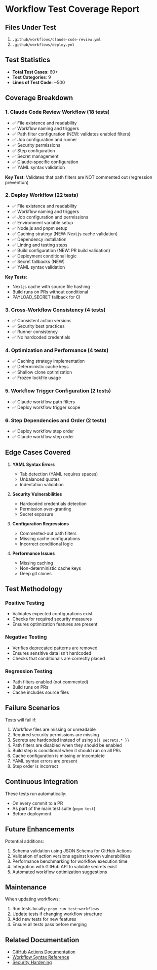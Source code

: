 # Workflow Test Coverage Report

## Files Under Test

1. `.github/workflows/claude-code-review.yml`
2. `.github/workflows/deploy.yml`

## Test Statistics

- **Total Test Cases**: 60+
- **Test Categories**: 9
- **Lines of Test Code**: ~500

## Coverage Breakdown

### 1. Claude Code Review Workflow (18 tests)
- ✅ File existence and readability
- ✅ Workflow naming and triggers
- ✅ Path filter configuration (NEW: validates enabled filters)
- ✅ Job configuration and runner
- ✅ Security permissions
- ✅ Step configuration
- ✅ Secret management
- ✅ Claude-specific configuration
- ✅ YAML syntax validation

**Key Test**: Validates that path filters are NOT commented out (regression prevention)

### 2. Deploy Workflow (22 tests)
- ✅ File existence and readability
- ✅ Workflow naming and triggers
- ✅ Job configuration and permissions
- ✅ Environment variable setup
- ✅ Node.js and pnpm setup
- ✅ Caching strategy (NEW: Next.js cache validation)
- ✅ Dependency installation
- ✅ Linting and testing steps
- ✅ Build configuration (NEW: PR build validation)
- ✅ Deployment conditional logic
- ✅ Secret fallbacks (NEW)
- ✅ YAML syntax validation

**Key Tests**: 
- Next.js cache with source file hashing
- Build runs on PRs without conditional
- PAYLOAD_SECRET fallback for CI

### 3. Cross-Workflow Consistency (4 tests)
- ✅ Consistent action versions
- ✅ Security best practices
- ✅ Runner consistency
- ✅ No hardcoded credentials

### 4. Optimization and Performance (4 tests)
- ✅ Caching strategy implementation
- ✅ Deterministic cache keys
- ✅ Shallow clone optimization
- ✅ Frozen lockfile usage

### 5. Workflow Trigger Configuration (2 tests)
- ✅ Claude workflow path filters
- ✅ Deploy workflow trigger scope

### 6. Step Dependencies and Order (2 tests)
- ✅ Deploy workflow step order
- ✅ Claude workflow step order

## Edge Cases Covered

1. **YAML Syntax Errors**
   - Tab detection (YAML requires spaces)
   - Unbalanced quotes
   - Indentation validation

2. **Security Vulnerabilities**
   - Hardcoded credentials detection
   - Permission over-granting
   - Secret exposure

3. **Configuration Regressions**
   - Commented-out path filters
   - Missing cache configurations
   - Incorrect conditional logic

4. **Performance Issues**
   - Missing caching
   - Non-deterministic cache keys
   - Deep git clones

## Test Methodology

### Positive Testing
- Validates expected configurations exist
- Checks for required security measures
- Ensures optimization features are present

### Negative Testing
- Verifies deprecated patterns are removed
- Ensures sensitive data isn't hardcoded
- Checks that conditionals are correctly placed

### Regression Testing
- Path filters enabled (not commented)
- Build runs on PRs
- Cache includes source files

## Failure Scenarios

Tests will fail if:
1. Workflow files are missing or unreadable
2. Required security permissions are missing
3. Secrets are hardcoded instead of using `${{ secrets.* }}`
4. Path filters are disabled when they should be enabled
5. Build step is conditional when it should run on all PRs
6. Cache configuration is missing or incomplete
7. YAML syntax errors are present
8. Step order is incorrect

## Continuous Integration

These tests run automatically:
- On every commit to a PR
- As part of the main test suite (`pnpm test`)
- Before deployment

## Future Enhancements

Potential additions:
1. Schema validation using JSON Schema for GitHub Actions
2. Validation of action versions against known vulnerabilities
3. Performance benchmarking for workflow execution time
4. Integration with GitHub API to validate secrets exist
5. Automated workflow optimization suggestions

## Maintenance

When updating workflows:
1. Run tests locally: `pnpm run test:workflows`
2. Update tests if changing workflow structure
3. Add new tests for new features
4. Ensure all tests pass before merging

## Related Documentation

- [GitHub Actions Documentation](https://docs.github.com/en/actions)
- [Workflow Syntax Reference](https://docs.github.com/en/actions/reference/workflow-syntax-for-github-actions)
- [Security Hardening](https://docs.github.com/en/actions/security-guides/security-hardening-for-github-actions)